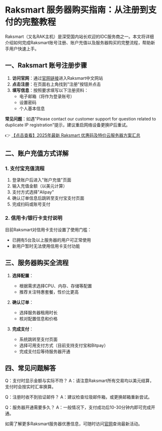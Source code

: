 # Raksmart 服务器购买指南：从注册到支付的完整教程

Raksmart（又名RAK主机）是深受国内站长欢迎的IDC服务商之一。本文将详细介绍如何完成Raksmart账号注册、账户充值以及服务器购买的完整流程，帮助新手用户快速上手。

## 一、Raksmart 账号注册步骤

1. **访问官网**：通过[官网链接](https://bit.ly/raksmart)进入Raksmart中文网站
2. **点击注册**：在页面右上角找到"注册"按钮并点击
3. **填写信息**：按照要求填写以下注册资料：
   - 电子邮箱（将作为登录账号）
   - 设置密码
   - 个人基本信息

**常见问题**：如遇"Please contact our customer support for question related to duplicate IP registration"提示，建议重启网络设备更换IP后重试。

👉 [【点击查看】2025年最新 Raksmart 优惠码及特价云服务器方案汇总](https://bit.ly/raksmart)

## 二、账户充值方式详解

### 1. 支付宝充值流程
1. 登录账户后进入"账户充值"页面
2. 输入充值金额（以美元计算）
3. 支付方式选择"Alipay"
4. 确认订单信息后跳转至支付宝支付页面
5. 完成扫码或账号支付

### 2. 信用卡/银行卡支付说明
目前Raksmart对信用卡支付设置了使用门槛：
- 已拥有5台及以上服务器的用户可正常使用
- 新用户暂时无法使用信用卡支付功能

## 三、服务器购买全流程

1. **选择配置**：
   - 根据需求选择CPU、内存、存储等配置
   - 推荐关注特惠套餐，性价比更高

2. **确认订单**：
   - 选择服务器租用时长
   - 核对配置信息和价格

3. **完成支付**：
   - 系统跳转至支付页面
   - 选择可用支付方式（目前支持支付宝和Bitpay）
   - 完成支付后等待服务器开通

## 四、常见问题解答

Q：支付时显示金额与实际不符？
A：请注意Raksmart所有交易均以美元结算，支付时会按实时汇率换算。

Q：注册时收不到验证邮件？
A：建议检查垃圾邮件箱，或更换邮箱重新尝试。

Q：服务器开通需要多久？
A：一般情况下，支付成功后10-30分钟内即可完成开通。

如需了解更多Raksmart服务器优惠信息，可随时访问[官网](https://bit.ly/raksmart)查询最新活动。